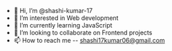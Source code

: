 - 👋 Hi, I’m @shashi-kumar-17
- 👀 I’m interested in Web development
- 🌱 I’m currently learning JavaScript
- 💞️ I’m looking to collaborate on Frontend projects
- 📫 How to reach me -- shashi17kumar06@gmail.com

<!---
shashi-kumar-17/shashi-kumar-17 is a ✨ special ✨ repository because its `README.md` (this file) appears on your GitHub profile.
You can click the Preview link to take a look at your changes.
--->
